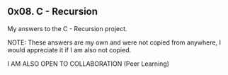 ## 0x08. C - Recursion

My answers to the C - Recursion project.

NOTE: These answers are my own and were not copied from anywhere, I would appreciate it if I am also not copied.

I AM ALSO OPEN TO COLLABORATION (Peer Learning)
